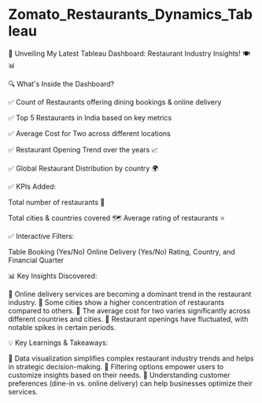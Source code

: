 # Zomato_Restaurants_Dynamics_Tableau
🚀 Unveiling My Latest Tableau Dashboard: Restaurant Industry Insights! 🍽️📊


🔍 What's Inside the Dashboard?

✅ Count of Restaurants offering dining bookings & online delivery

✅ Top 5 Restaurants in India based on key metrics

✅ Average Cost for Two across different locations

✅ Restaurant Opening Trend over the years 📈

✅ Global Restaurant Distribution by country 🌍

✅ KPIs Added:

Total number of restaurants 🏪

Total cities & countries covered 🗺️
Average rating of restaurants ⭐

✅ Interactive Filters:

Table Booking (Yes/No)
Online Delivery (Yes/No)
Rating, Country, and Financial Quarter

📊 Key Insights Discovered:

🔹 Online delivery services are becoming a dominant trend in the restaurant industry.
🔹 Some cities show a higher concentration of restaurants compared to others.
🔹 The average cost for two varies significantly across different countries and cities.
🔹 Restaurant openings have fluctuated, with notable spikes in certain periods.

💡 Key Learnings & Takeaways:

🔸 Data visualization simplifies complex restaurant industry trends and helps in strategic decision-making.
🔸 Filtering options empower users to customize insights based on their needs.
🔸 Understanding customer preferences (dine-in vs. online delivery) can help businesses optimize their services.
